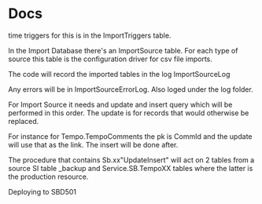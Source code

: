 ﻿# Docs

time triggers for this is in  the ImportTriggers table.

In the Import Database there's an ImportSource table.
For each type of source this table is the configuration driver for csv file imports.

The code will record the imported tables in the log ImportSourceLog

Any errors will be in ImportSourceErrorLog. 
Also loged under the log folder.

For Import Source it needs and update and insert query which will be performed in this order.
The update is for records that would otherwise be replaced.

For instance for Tempo.TempoComments the pk is CommId and the update will use that as the link.
The insert will be done after.


The procedure that contains Sb.xx"UpdateInsert" will act on 2 tables from a source SI table
_backup and Service.SB.TempoXX tables where the latter is the production resource.

Deploying to SBD501